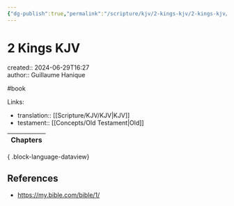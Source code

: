 ```yaml
---
{"dg-publish":true,"permalink":"/scripture/kjv/2-kings-kjv/2-kings-kjv/"}
---
```



# 2 Kings KJV

created:: 2024-06-29T16:27  
author:: Guillaume Hanique

#book

Links:

- translation:: [[Scripture/KJV/KJV\|KJV]]
- testament:: [[Concepts/Old Testament\|Old]]

| Chapters |
| -------- |

{ .block-language-dataview}

## References

- https://my.bible.com/bible/1/
